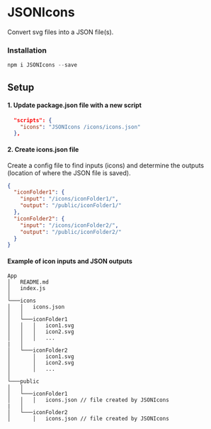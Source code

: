 
# JSONIcons

Convert svg files into a JSON file(s).

### Installation
```javascript
npm i JSONIcons --save
```


## Setup

#### 1. Update package.json file with a new script
```json
  "scripts": {
    "icons": "JSONIcons /icons/icons.json"
  },
```


#### 2. Create icons.json file 

Create a config file to find inputs (icons) and determine the outputs (location of where the JSON file is saved). 

```json
{
  "iconFolder1": {
    "input": "/icons/iconFolder1/",
    "output": "/public/iconFolder1/"
  },
  "iconFolder2": {
    "input": "/icons/iconFolder2/",
    "output": "/public/iconFolder2/"
  }
}
```




#### Example of icon inputs and JSON outputs 
```
App
│   README.md
│   index.js
│
└───icons
│   │   icons.json
│   │
│   └───iconFolder1
│   │   │   icon1.svg
│   │   │   icon2.svg
│   │   │   ...
|   │
│   └───iconFolder2
│       │   icon1.svg
│       │   icon2.svg
│       │   ...
│   
└───public
│   │
│   └───iconFolder1
│   │   │   icons.json // file created by JSONIcons
|   │
│   └───iconFolder2
│       │   icons.json // file created by JSONIcons
```